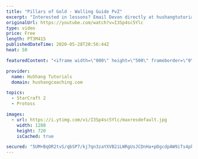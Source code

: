 ```yaml
---
title: "Pillars of Gold - Walling Guide PvZ"
excerpt: "Interested in lessons? Email Devon directly at hushangtutorials@outlook.com ------------------------------------------------------------------------------------------------------- Want to support HuShang Tutorials directly? Patreon is a website where you can contribute a monthly donation that will help"
originalUrl: https://youtube.com/watch?v=I3Sp4sc5Ylc
type: video
price: Free
length: PT3M41S
publishedDateTime: 2020-05-28T20:56:44Z
heat: 50

featuredContent: "<iframe width=\"800\" height=\"500\" frameborder=\"0\" src=\"https://www.youtube.com/embed/I3Sp4sc5Ylc\" allow=\"accelerometer; autoplay; encrypted-media; gyroscope; picture-in-picture\" allowfullscreen></iframe>"

provider:
  name: HuShang Tutorials
  domain: hushangcoaching.com

topics:
  - StarCraft 2
  - Protoss

images:
  - url: https://i.ytimg.com/vi/I3Sp4sc5Ylc/maxresdefault.jpg
    width: 1280
    height: 720
    isCached: true

secured: "5UM+BqOR2tvS/qbSP7/kj7qn3zaYXVB2iLWRgUsJCDnHa+pDgcdpAW9iTs4pkOwxlUdiOYrHPmZKbpyD4IcPbbn8KUuCkU+5q1V+4Wdv9rFYfrxyqnf+Fj627bTdljMpYViCNcTAJJs4f0+VTF9JDE2piuaTXstzHVrFgHAq+nEGbYajWNeC3yUuOIfA3rAuIouJG45m4xZxBKHo1heNepVVPnsfFBsDjtpvvaYQyLkje2FWSZ39ZrHbEb/33mFp6e7s1qEv2NDj0Eqnh5+ZdWFgQB8Ak2/aag8eNKIimKovFxjrlbiVfl5y5v6kVW3eDYtaoQkpgTrqJRY900IcbZ0fMtAgGjRgsKjbDCe4oujQaa4ti9emwbK6ey/4vcCIBpxskYOjFSH2WYNC5njnEioG8gZxpfmKr1eOuzOH458=;lvNrHiIyjmK8D60leMjqcQ=="
---
```


